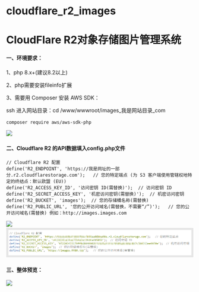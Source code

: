 # cloudflare_r2_images
# CloudFlare R2对象存储图片管理系统

#### 一、环境要求：

1、php 8.x+(建议8.2以上)

2、php需要安装fileinfo扩展

3、需要用 Composer 安装 AWS SDK：

ssh 进入网站目录：cd /www/wwwroot/images_我是网站目录_com

    composer require aws/aws-sdk-php

![](https://images.0880.top/images_681042c8631408.48435121.png)

#### 二、Cloudflare R2 的API数据填入config.php文件

    // Cloudflare R2 配置 
    define('R2_ENDPOINT', 'https://我是网址的一部分.r2.cloudflarestorage.com');   // 您的特定端点 (为 S3 客户端使用管辖权地特定的终结点：默认欧盟 (EU))
    define('R2_ACCESS_KEY_ID', '访问密钥 ID(需替换)');  // 访问密钥 ID 
    define('R2_SECRET_ACCESS_KEY', '机密访问密钥(需替换)');  // 机密访问密钥 
    define('R2_BUCKET', 'images');  // 您的存储桶名称(需替换)
    define('R2_PUBLIC_URL', '您的公开访问域名(需替换，不需要“/”)');   // 您的公开访问域名(需替换) 例如：http://images.images.com

![](https://images.0880.top/images_681042b3373455.68192302.png)
![](https://github.com/msdnos/cloudflare_r2_images/blob/main/demo_images/demo002.png)
#### 三、整体预览：

![](https://images.0880.top/images_68103e6e174be3.26838445.png)





